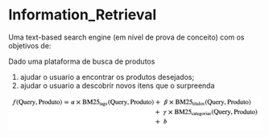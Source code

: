 # Information_Retrieval
Uma text-based search engine (em nível de prova de conceito) com os objetivos de: 

Dado uma plataforma de busca de produtos 

1) ajudar o usuario a encontrar os produtos desejados;  
2) ajudar o usuario a descobrir novos itens que o surpreenda

![Alt text](equation_image.png?raw=true "modelo linear")
